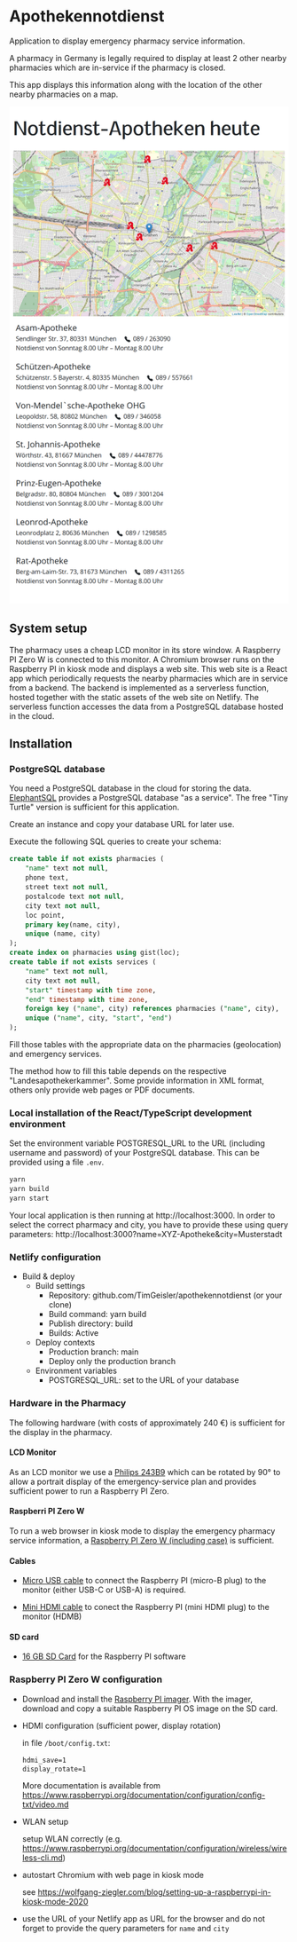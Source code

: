 # Apothekennotdienst

Application to display emergency pharmacy service information.

A pharmacy in Germany is legally required to display at least 2 other nearby pharmacies which are in-service if the pharmacy is closed.

This app displays this information along with the location of the other nearby pharmacies on a map.

![screenshot of emergency pharmacy service information](doc/screenshot.png)

## System setup

The pharmacy uses a cheap LCD monitor in its store window.
A Raspberry PI Zero W is connected to this monitor.
A Chromium browser runs on the Raspberry PI in kiosk mode and displays a web site.
This web site is a React app which periodically requests the nearby pharmacies which are in service from a backend.
The backend is implemented as a serverless function, hosted together with the static assets of the web site on Netlify.
The serverless function accesses the data from a PostgreSQL database hosted in the cloud.

## Installation

### PostgreSQL database

You need a PostgreSQL database in the cloud for storing the data.
[ElephantSQL](https://www.elephantsql.com/) provides a PostgreSQL database "as a service".
The free "Tiny Turtle" version is sufficient for this application.

Create an instance and copy your database URL for later use.

Execute the following SQL queries to create your schema:

```sql
create table if not exists pharmacies (
	"name" text not null,
	phone text,
	street text not null,
	postalcode text not null,
	city text not null,
	loc point,
	primary key(name, city),
	unique (name, city)
);
create index on pharmacies using gist(loc);
create table if not exists services (
	"name" text not null,
	city text not null,
	"start" timestamp with time zone,
	"end" timestamp with time zone,
	foreign key ("name", city) references pharmacies ("name", city),
	unique ("name", city, "start", "end")
);
```

Fill those tables with the appropriate data on the pharmacies (geolocation) and emergency services.

The method how to fill this table depends on the respective "Landesapothekerkammer".
Some provide information in XML format, others only provide web pages or PDF documents.

### Local installation of the React/TypeScript development environment

Set the environment variable POSTGRESQL_URL to the URL (including username and password) of your PostgreSQL database.
This can be provided using a file `.env`.

```sh
yarn
yarn build
yarn start
```

Your local application is then running at http://localhost:3000.
In order to select the correct pharmacy and city, you have to provide these using query parameters:
http://localhost:3000?name=XYZ-Apotheke&city=Musterstadt

### Netlify configuration

- Build & deploy
  - Build settings
    - Repository: github.com/TimGeisler/apothekennotdienst (or your clone)
    - Build command: yarn build
    - Publish directory: build
    - Builds: Active
  - Deploy contexts
    - Production branch: main
    - Deploy only the production branch
  - Environment variables
    - POSTGRESQL_URL: set to the URL of your database

### Hardware in the Pharmacy

The following hardware (with costs of approximately 240 €) is sufficient for the display in the pharmacy.

#### LCD Monitor

As an LCD monitor we use a [Philips 243B9](https://www.amazon.de/gp/product/B0831WZ2S5?ie=UTF8&tag=tge00-21&camp=1638&linkCode=xm2&creativeASIN=B0831WZ2S5)
which can be rotated by 90° to allow a portrait display of the emergency-service plan
and provides sufficient power to run a Raspberry PI Zero.

#### Raspberri PI Zero W

To run a web browser in kiosk mode to display the emergency pharmacy service information,
a [Raspberry PI Zero W (including case)](https://www.amazon.de/gp/product/B072TN5KFN?ie=UTF8&tag=tge00-21&camp=1638&linkCode=xm2&creativeASIN=B072TN5KFN) is sufficient.

#### Cables

  - [Micro USB cable](https://www.amazon.de/gp/product/B07K7M2S9N?ie=UTF8&tag=tge00-21&camp=1638&linkCode=xm2&creativeASIN=B07K7M2S9N) to connect the Raspberry PI (micro-B plug) to the monitor (either USB-C or USB-A) is required.

  - [Mini HDMI cable](https://www.amazon.de/gp/product/B00ADOP14I?ie=UTF8&tag=tge00-21&camp=1638&linkCode=xm2&creativeASIN=B00ADOP14I) to conect the Raspberry PI (mini HDMI plug) to the monitor (HDMB)

#### SD card

  - [16 GB SD Card](https://www.amazon.de/gp/product/B00CBAUIEU?ie=UTF8&tag=tge00-21&camp=1638&linkCode=xm2&creativeASIN=B00CBAUIEU) for the Raspberry PI software

### Raspberry PI Zero W configuration

- Download and install the [Raspberry PI imager](https://www.raspberrypi.org/software/). With the imager, download and copy a suitable Raspberry PI OS image on the SD card.

- HDMI configuration (sufficient power, display rotation)

  in file `/boot/config.txt`:
  ```
  hdmi_save=1
  display_rotate=1
  ```
  More documentation is available from https://www.raspberrypi.org/documentation/configuration/config-txt/video.md

- WLAN setup

  setup WLAN correctly (e.g. https://www.raspberrypi.org/documentation/configuration/wireless/wireless-cli.md)

- autostart Chromium with web page in kiosk mode

  see https://wolfgang-ziegler.com/blog/setting-up-a-raspberrypi-in-kiosk-mode-2020

- use the URL of your Netlify app as URL for the browser and do not forget to provide the query parameters for `name` and `city`
